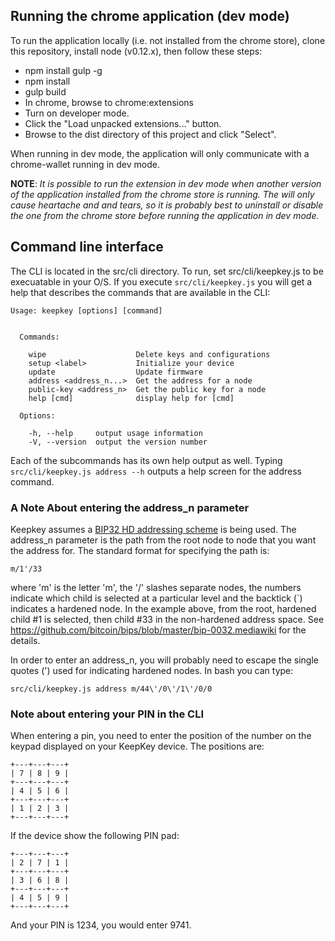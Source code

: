 ## Running the chrome application (dev mode)
To run the application locally (i.e. not installed from the chrome store), clone this repository, install node (v0.12.x), then follow these steps:

- npm install gulp -g
- npm install
- gulp build
- In chrome, browse to chrome:extensions
- Turn on developer mode.
- Click the "Load unpacked extensions..." button.
- Browse to the dist directory of this project and click "Select".

When running in dev mode, the application will only communicate with a chrome-wallet running in dev mode.

**NOTE**: *It is possible to run the extension in dev mode when another version of the application installed from the chrome store is running. The will only cause heartache and and tears, so it is probably best to uninstall or disable the one from the chrome store before running the application in dev mode.*

## Command line interface
The CLI is located in the src/cli directory. To run, set src/cli/keepkey.js to be execuatable in your O/S. If you execute
`src/cli/keepkey.js`
you will get a help that describes the commands that are available in the CLI:
```
Usage: keepkey [options] [command]


  Commands:

    wipe                    Delete keys and configurations
    setup <label>           Initialize your device
    update                  Update firmware
    address <address_n...>  Get the address for a node
    public-key <address_n>  Get the public key for a node
    help [cmd]              display help for [cmd]

  Options:

    -h, --help     output usage information
    -V, --version  output the version number
```
Each of the subcommands has its own help output as well. Typing `src/cli/keepkey.js address --h` outputs a help screen for the address command.

### A Note About entering the address_n parameter
Keepkey assumes a [BIP32 HD addressing scheme](https://github.com/bitcoin/bips/blob/master/bip-0032.mediawiki) is being used. The address_n parameter is the path from the root node to node that you want the address for. The standard format for specifying the path is:
```
m/1'/33
```
where 'm' is the letter 'm', the '/' slashes separate nodes, the numbers indicate which child is selected at a particular level and the backtick (`) indicates a hardened node. In the example above, from the root, hardened child #1 is selected, then child #33 in the non-hardened address space. See https://github.com/bitcoin/bips/blob/master/bip-0032.mediawiki for the details.

In order to enter an address_n, you will probably need to escape the single quotes (') used for indicating hardened nodes. In bash you can type:
```
src/cli/keepkey.js address m/44\'/0\'/1\'/0/0
```
### Note about entering your PIN in the CLI
When entering a pin, you need to enter the position of the number on the keypad displayed on your KeepKey device. The positions are:
```
+---+---+---+
| 7 | 8 | 9 |
+---+---+---+
| 4 | 5 | 6 |
+---+---+---+
| 1 | 2 | 3 |
+---+---+---+
```

If the device show the following PIN pad:
```
+---+---+---+
| 2 | 7 | 1 |
+---+---+---+
| 3 | 6 | 8 |
+---+---+---+
| 4 | 5 | 9 |
+---+---+---+
```

And your PIN is 1234, you would enter 9741.
